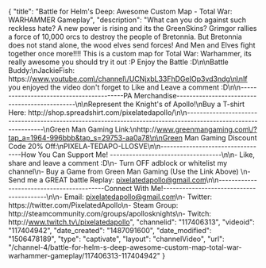 {
    "title": "Battle for Helm's Deep: Awesome Custom Map - Total War: WARHAMMER Gameplay",
    "description": "What can you do against such reckless hate?  A new power is rising and its the GreenSkins?  Grimgor rallies a force of 10,000 orcs to destroy the people of Bretonnia.  But Bretonnia does not stand alone, the wood elves send forces!  And Men and Elves fight together once more!!!!  This is a custom map for Total War: Warhammer, its really awesome you should try it out :P  Enjoy the Battle :D\n\nBattle Buddy:\nJackieFish: https:\/\/www.youtube.com\/channel\/UCNjxbL33FhDGeIOp3vd3ndg\n\nIf you enjoyed the video don't forget to Like and Leave a comment :D\n\n-----------------------------------------PA Merchandise----------------------------------------------\n\nRepresent the Knight's of Apollo!\nBuy a T-shirt Here: http:\/\/shop.spreadshirt.com\/pixelatedapollo\/\n\n---------------------------------------------------------------------------------------------------------------\nGreen Man Gaming Link:\nhttp:\/\/www.greenmangaming.com\/?tap_a=1964-996bbb&tap_s=29753-aa0a78\n\nGreen Man Gaming Discount Code 20% Off:\nPIXELA-TEDAPO-LLOSVE\n\n----------------------------------How You Can Support Me! -----------------------------------\n\n- Like, share and leave a comment :D\n- Turn OFF adblock or whitelist my channel\n- Buy a Game from Green Man Gaming (Use the Link Above) \n- Send me a GREAT battle Replay: pixelatedapollo@gmail.com\n\n------------------------------------------Connect With Me!-----------------------------------------\n\n- Email: pixelatedapollo@gmail.com\n- Twitter: https:\/\/twitter.com\/PixelatedApollo\n- Steam Group:  http:\/\/steamcommunity.com\/groups\/apollosknights\n- Twitch: http:\/\/www.twitch.tv\/pixelatedapollo",
    "channelid": "117406313",
    "videoid": "117404942",
    "date_created": "1487091600",
    "date_modified": "1506478189",
    "type": "captivate",
    "layout": "channelVideo",
    "url": "\/channel-4\/battle-for-helm-s-deep-awesome-custom-map-total-war-warhammer-gameplay\/117406313-117404942"
}